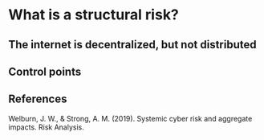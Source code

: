 # What is a structural risk?

## The internet is decentralized, but not distributed

## Control points

## References

Welburn, J. W., & Strong, A. M. (2019). Systemic cyber risk and aggregate impacts. Risk Analysis.
